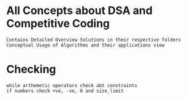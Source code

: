 # All Concepts about DSA and Competitive Coding
    Contains Detailed Overview Solutions in their respective folders
    Conceptual Usage of Algorithms and their applications view
    
# Checking
    while arthemetic operators check abt constraints
    if numbers check +ve, -ve, 0 and size_limit
	    
